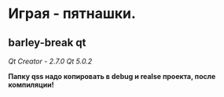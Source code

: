 Играя - пятнашки.
=================

barley-break qt
---------------

*Qt Creator - 2.7.0*
*Qt 5.0.2*

__Папку qss надо копировать в debug и realse проекта, после компиляции!__

